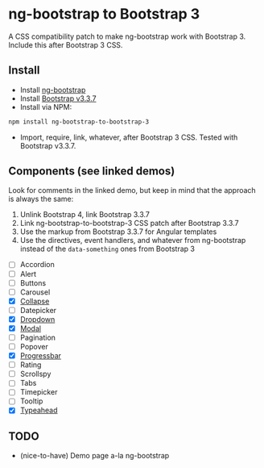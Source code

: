 # ng-bootstrap to Bootstrap 3

A CSS compatibility patch to make ng-bootstrap work with Bootstrap 3.  
Include this after Bootstrap 3 CSS.

## Install

* Install [ng-bootstrap](https://github.com/ng-bootstrap/ng-bootstrap)
* Install [Bootstrap v3.3.7](https://github.com/twbs/bootstrap/tree/v3.3.7)
* Install via NPM:

```sh
npm install ng-bootstrap-to-bootstrap-3
```

* Import, require, link, whatever, after Bootstrap 3 CSS. Tested with Bootstrap v3.3.7.

## Components (see linked demos)

Look for comments in the linked demo, but keep in mind that the approach is always the same:

1. Unlink Bootstrap 4, link Bootstrap 3.3.7
1. Link ng-bootstrap-to-bootstrap-3 CSS patch after Bootstrap 3.3.7
1. Use the markup from Bootstrap 3.3.7 for Angular templates
1. Use the directives, event handlers, and whatever from ng-bootstrap instead of the `data-something` ones from Bootstrap 3

- [ ] Accordion
- [ ] Alert
- [ ] Buttons
- [ ] Carousel
- [x] [Collapse](http://plnkr.co/edit/RFmsRuUJOJrcmzM6O7Bs?p=preview)
- [ ] Datepicker
- [x] [Dropdown](http://plnkr.co/edit/7BTLmeacBXrH84vExqbX?p=preview)
- [x] [Modal](http://plnkr.co/edit/ITBzkXeUfmb71afvSxmA?p=preview)
- [ ] Pagination
- [ ] Popover
- [x] [Progressbar](http://plnkr.co/edit/bU8WY2kM2pFGXueCv4S8?p=preview)
- [ ] Rating
- [ ] Scrollspy
- [ ] Tabs
- [ ] Timepicker
- [ ] Tooltip
- [x] [Typeahead](http://plnkr.co/edit/Nn54QCzKNcWCfd1n2kAu?p=preview)

## TODO

- (nice-to-have) Demo page a-la ng-bootstrap
